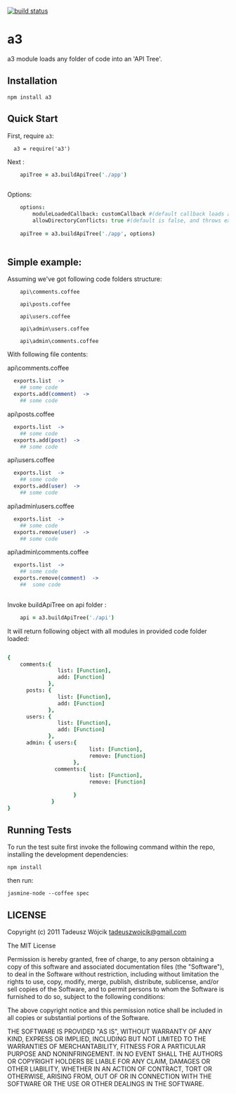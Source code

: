 [![build status](https://secure.travis-ci.org/twojcik/a3.png)](http://travis-ci.org/twojcik/a3)
# a3

a3 module loads any folder of code into an 'API Tree'.

## Installation

    npm install a3


    
## Quick Start

First, require `a3`:

```coffee-script
  a3 = require('a3')
```

Next :

```coffee
    apiTree = a3.buildApiTree('./app')
    
```

Options: 

```coffee
    options:
        moduleLoadedCallback: customCallback #(default callback loads all export methods of module)
        allowDirectoryConflicts: true #(default is false, and throws exception when dir tree confilct found)
    
    apiTree = a3.buildApiTree('./app', options)
    
```

## Simple example:

Assuming we've got following code folders structure:

```coffee-script
    api\comments.coffee
    
    api\posts.coffee
    
    api\users.coffee
    
    api\admin\users.coffee
    
    api\admin\comments.coffee
```
With following file contents:
  
api\comments.coffee

```coffee
  exports.list  ->
    ## some code
  exports.add(comment)  ->
    ## some code
```

api\posts.coffee

```coffee
  exports.list  ->
    ## some code
  exports.add(post)  ->
    ## some code
```

api\users.coffee

```coffee
  exports.list  ->
    ## some code
  exports.add(user)  ->
    ## some code
```

api\admin\users.coffee

```coffee
  exports.list  ->
    ## some code
  exports.remove(user)  ->
    ## some code
```
api\admin\comments.coffee

```coffee
  exports.list  ->
    ## some code
  exports.remove(comment)  ->
    ##  some code
    
```
Invoke buildApiTree on api folder :

```coffee
    api = a3.buildApiTree('./api')
```

It will return following object with all modules in provided code folder loaded:

```coffee

{ 
    comments:{ 
                list: [Function],
                add: [Function] 
             },
      posts: { 
                list: [Function],
                add: [Function] 
             },
      users: {
                list: [Function],
                add: [Function] 
             },
      admin: { users:{ 
                          list: [Function],
                          remove: [Function] 
                     },
               comments:{
                          list: [Function],
                          remove: [Function] 
               
                     } 
              }
}

```

    

## Running Tests

To run the test suite first invoke the following command within the repo, installing the development dependencies:

    npm install
then run:

    jasmine-node --coffee spec
    
## **LICENSE**

Copyright (c) 2011 Tadeusz Wójcik <tadeuszwojcik@gmail.com>

The MIT License

Permission is hereby granted, free of charge, to any person obtaining a copy
of this software and associated documentation files (the "Software"), to deal
in the Software without restriction, including without limitation the rights
to use, copy, modify, merge, publish, distribute, sublicense, and/or sell
copies of the Software, and to permit persons to whom the Software is
furnished to do so, subject to the following conditions:

The above copyright notice and this permission notice shall be included in
all copies or substantial portions of the Software.

THE SOFTWARE IS PROVIDED "AS IS", WITHOUT WARRANTY OF ANY KIND, EXPRESS OR
IMPLIED, INCLUDING BUT NOT LIMITED TO THE WARRANTIES OF MERCHANTABILITY,
FITNESS FOR A PARTICULAR PURPOSE AND NONINFRINGEMENT. IN NO EVENT SHALL THE
AUTHORS OR COPYRIGHT HOLDERS BE LIABLE FOR ANY CLAIM, DAMAGES OR OTHER
LIABILITY, WHETHER IN AN ACTION OF CONTRACT, TORT OR OTHERWISE, ARISING FROM,
OUT OF OR IN CONNECTION WITH THE SOFTWARE OR THE USE OR OTHER DEALINGS IN
THE SOFTWARE.